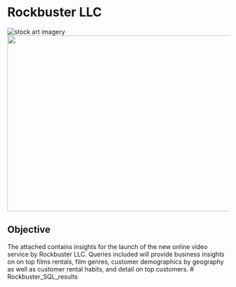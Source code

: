 # Rockbuster LLC
![stock art imagery]()  
<img src="https://media.istockphoto.com/id/584570368/photo/father-and-daughter-day.jpg?s=2048x2048&w=is&k=20&c=QW-mPPjZR5q9lqP1bhINWbRumh5QXiZr5CN6VYQderc=" width="1000" height="400">

## Objective
The attached contains insights for the launch of the new online video service by Rockbuster LLC. Queries included will provide business insights on on top films rentals, film genres, customer demographics by geography as well as customer rental habits, and detail on top customers. # Rockbuster_SQL_results
